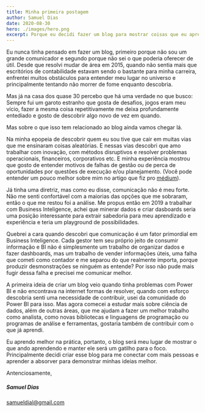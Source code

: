 ```yaml
---
title: Minha primeira postagem
author: Samuel Dias
date: 2020-08-30
hero: ./images/hero.png
excerpt: Porque eu decidi fazer um blog para mostrar coisas que eu aprendi e estou aprendendo.
---
```


Eu nunca tinha pensado em fazer um blog, primeiro porque não sou um grande comunicador e segundo porque não sei o que poderia oferecer de útil. Desde que resolvi mudar de área em 2015, quando não sentia mais que escritórios de contabilidade estavam sendo o bastante para minha carreira, enfrentei muitos obstáculos para entender meu lugar no universo e principalmente tentando não morrer de fome enquanto descobria.

Mas já na casa dos quase 30 percebo que há uma verdade no que busco: Sempre fui um garoto estranho que gosta de desafios, jogos eram meu vício, fazer a mesma coisa repetitivamente me deixa profundamente entediado e gosto de descobrir algo novo de vez em quando. 

Mas sobre o que isso tem relacionado ao blog ainda vamos chegar lá.

Na minha epopeia de descobrir quem eu sou tive que cair em muitas vias que me ensinaram coisas aleatórias. E nessas vias descobri que amo trabalhar com inovação, com métodos disruptivos e resolver problemas operacionais, financeiros, corporativos etc. E minha experiência mostrou que gosto de entender motivos de falhas de gestão ou de perca de oportunidades por questões de execução e/ou planejamento. (Você pode entender um pouco melhor sobre mim no artigo que fiz pro [médium](https://medium.com/@samueldial/o-fim-da-epopeia-de-um-homem-in%C3%BAtil-b3132452861f)).

Já tinha uma diretriz, mas como eu disse, comunicação não é meu forte. Não me senti confortável com a maiorias das opções que me sobraram, então o que me restou foi a análise. Me propus então em 2019 a trabalhar com Business Inteligence, achei que minerar dados e criar dasboards seria uma posição interessante para extrair sabedoria para meu aprendizado e experiência e teria um playground de possibilidades. 

Quebrei a cara quando descobri que comunicação é um fator primordial em Business Inteligence. Cada gestor tem seu próprio jeito de consumir informação e BI não é simplesmente um trabalho de organizar dados e fazer dashboards, mas um trabalho de vender informações úteis, uma falha que cometi como contador e me separou do que realmente importa, porque produzir desmonstrações se ninguém as entende? Por isso não pude mais fugir dessa falha e precisei me comunicar melhor.

A primeira ideia de criar um blog veio quando tinha problemas com Power BI e não encontrava na internet formas de resolver, quando com esforço descobria senti uma necessidade de contribuir, usei da comunidade do Power BI para isso. Mas agora comecei a estudar mais sobre ciência de dados, além de outras áreas, que me ajudam a fazer um melhor trabalho como analista, como novas bibliotecas e linguagens de programação ou programas de análise e ferramentas, gostaria também de contribuir com o que já aprendi. 

Eu aprendo melhor na prática, portanto, o blog será meu lugar de mostrar o que ando aprendendo e manter ele será um gatilho para o foco. Principalmente decidi criar esse blog para me conectar com mais pessoas e aprender a absorver para demonstrar minhas ideias melhor.

Antenciosamente, 

##### Samuel Dias
[samueldial@gmail.com](mailto:samueldial@gmail.com)